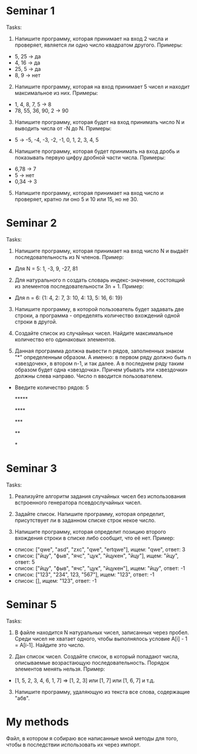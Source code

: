 # Seminar 1

Tasks:

1. Напишите программу, которая принимает на вход 2 числа и проверяет, является ли одно число квадратом другого.
Примеры:

- 5, 25 -> да
- 4, 16 -> да
- 25, 5 -> да
- 8, 9 -> нет

2. Напишите программу, которая на вход принимает 5 чисел и находит максимальное из них. Примеры:

- 1, 4, 8, 7, 5 -> 8
- 78, 55, 36, 90, 2 -> 90

3. Напишите программу, которая будет на вход принимать число N и выводить числа от -N до N. Примеры:

- 5 -> -5, -4, -3, -2, -1, 0, 1, 2, 3, 4, 5

4. Напишите программу, которая будет принимать на вход дробь и показывать первую цифру дробной части числа. Примеры:

- 6,78 -> 7
- 5 -> нет
- 0,34 -> 3

5. Напишите программу, которая принимает на вход число и проверяет, кратно ли оно 5 и 10 или 15, но не 30.

# Seminar 2

Tasks:

1. Напишите программу, которая принимает на вход число N и выдаёт последовательность из N членов. Пример:

- Для N = 5: 1, -3, 9, -27, 81

2. Для натурального n создать словарь индекс-значение, состоящий из элементов последовательности 3n + 1. Пример:

- Для n = 6: {1: 4, 2: 7, 3: 10, 4: 13, 5: 16, 6: 19}

3. Напишите программу, в которой пользователь будет задавать две строки, а программа - определять количество вхождений одной строки в другой.

4. Создайте список из случайных чисел. Найдите максимальное количество его одинаковых элементов.

5. Данная программа должна вывести n рядов, заполненных знаком "\*" определенным образом. А именно: в первом ряду должно быть n «звездочек», в втором n-1, и так далее. А в последнем ряду таким образом будет одна «звездочка». Причем убывать эти «звездочки» должны слева направо. Число n вводится пользователем.

- Введите количество рядов: 5

   \*\*\*\*\*

  \*\*\*\*

  \*\*\*

  \*\*

  \*

# Seminar 3

Tasks:

1. Реализуйте алгоритм задания случайных чисел без использования встроенного генератора псевдослучайных чисел.

2. Задайте список. Напишите программу, которая определит, присутствует ли в заданном списке строк некое число.

3. Напишите программу, которая определит позицию второго вхождения строки в списке либо сообщит, что её нет. Пример:

- список: ["qwe", "asd", "zxc", "qwe", "ertqwe"], ищем: "qwe", ответ: 3
- список: ["йцу", "фыв", "ячс", "цук", "йцукен", "йцу"], ищем: "йцу", ответ: 5
- список: ["йцу", "фыв", "ячс", "цук", "йцукен"], ищем: "йцу", ответ: -1
- список: ["123", "234", 123, "567"], ищем: "123", ответ: -1
- список: [], ищем: "123", ответ: -1

# Seminar 5

Tasks:

1. В файле находится N натуральных чисел, записанных через пробел. Среди чисел не хватает одного, чтобы выполнялось условие A[i] - 1 = A[i-1]. Найдите это число.

2. Дан список чисел. Создайте список, в который попадают числа, описываемые возрастающую последовательность. Порядок элементов менять нельзя. Пример:

- [1, 5, 2, 3, 4, 6, 1, 7] => [1, 2, 3] или [1, 7] или [1, 6, 7] и т.д.

3. Напишите программу, удаляющую из текста все слова, содержащие "абв".

# My methods

Файл, в котором я собираю все написанные мной методы для того, чтобы в последствии использовать их через импорт.
